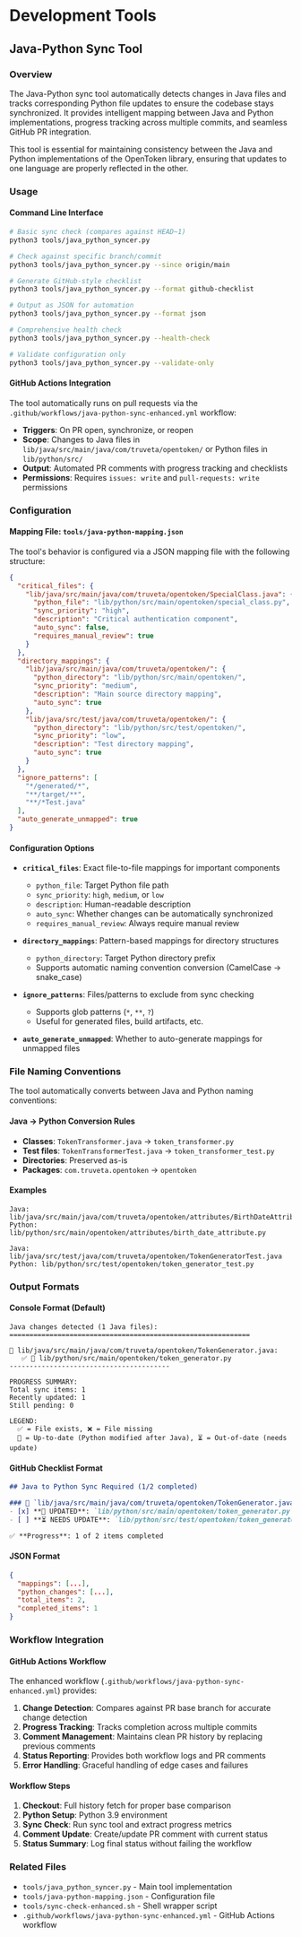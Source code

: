 # Development Tools

## Java-Python Sync Tool

### Overview
The Java-Python sync tool automatically detects changes in Java files and tracks corresponding Python file updates to ensure the codebase stays synchronized. It provides intelligent mapping between Java and Python implementations, progress tracking across multiple commits, and seamless GitHub PR integration.

This tool is essential for maintaining consistency between the Java and Python implementations of the OpenToken library, ensuring that updates to one language are properly reflected in the other.

### Usage

#### Command Line Interface
```bash
# Basic sync check (compares against HEAD~1)
python3 tools/java_python_syncer.py

# Check against specific branch/commit
python3 tools/java_python_syncer.py --since origin/main

# Generate GitHub-style checklist
python3 tools/java_python_syncer.py --format github-checklist

# Output as JSON for automation
python3 tools/java_python_syncer.py --format json

# Comprehensive health check
python3 tools/java_python_syncer.py --health-check

# Validate configuration only
python3 tools/java_python_syncer.py --validate-only
```

#### GitHub Actions Integration
The tool automatically runs on pull requests via the `.github/workflows/java-python-sync-enhanced.yml` workflow:

- **Triggers**: On PR open, synchronize, or reopen
- **Scope**: Changes to Java files in `lib/java/src/main/java/com/truveta/opentoken/` or Python files in `lib/python/src/`
- **Output**: Automated PR comments with progress tracking and checklists
- **Permissions**: Requires `issues: write` and `pull-requests: write` permissions

### Configuration

#### Mapping File: `tools/java-python-mapping.json`
The tool's behavior is configured via a JSON mapping file with the following structure:

```json
{
  "critical_files": {
    "lib/java/src/main/java/com/truveta/opentoken/SpecialClass.java": {
      "python_file": "lib/python/src/main/opentoken/special_class.py",
      "sync_priority": "high",
      "description": "Critical authentication component",
      "auto_sync": false,
      "requires_manual_review": true
    }
  },
  "directory_mappings": {
    "lib/java/src/main/java/com/truveta/opentoken/": {
      "python_directory": "lib/python/src/main/opentoken/",
      "sync_priority": "medium",
      "description": "Main source directory mapping",
      "auto_sync": true
    },
    "lib/java/src/test/java/com/truveta/opentoken/": {
      "python_directory": "lib/python/src/test/opentoken/",
      "sync_priority": "low",
      "description": "Test directory mapping",
      "auto_sync": true
    }
  },
  "ignore_patterns": [
    "*/generated/*",
    "**/target/**",
    "**/*Test.java"
  ],
  "auto_generate_unmapped": true
}
```

#### Configuration Options

- **`critical_files`**: Exact file-to-file mappings for important components
  - `python_file`: Target Python file path
  - `sync_priority`: `high`, `medium`, or `low`
  - `description`: Human-readable description
  - `auto_sync`: Whether changes can be automatically synchronized
  - `requires_manual_review`: Always require manual review

- **`directory_mappings`**: Pattern-based mappings for directory structures
  - `python_directory`: Target Python directory prefix
  - Supports automatic naming convention conversion (CamelCase → snake_case)

- **`ignore_patterns`**: Files/patterns to exclude from sync checking
  - Supports glob patterns (`*`, `**`, `?`)
  - Useful for generated files, build artifacts, etc.

- **`auto_generate_unmapped`**: Whether to auto-generate mappings for unmapped files

### File Naming Conventions

The tool automatically converts between Java and Python naming conventions:

#### Java → Python Conversion Rules
- **Classes**: `TokenTransformer.java` → `token_transformer.py`
- **Test files**: `TokenTransformerTest.java` → `token_transformer_test.py`
- **Directories**: Preserved as-is
- **Packages**: `com.truveta.opentoken` → `opentoken`

#### Examples
```
Java: lib/java/src/main/java/com/truveta/opentoken/attributes/BirthDateAttribute.java
Python: lib/python/src/main/opentoken/attributes/birth_date_attribute.py

Java: lib/java/src/test/java/com/truveta/opentoken/TokenGeneratorTest.java
Python: lib/python/src/test/opentoken/token_generator_test.py
```

### Output Formats

#### Console Format (Default)
```
Java changes detected (1 Java files):
============================================================

📁 lib/java/src/main/java/com/truveta/opentoken/TokenGenerator.java:
   ✅ 🔄 lib/python/src/main/opentoken/token_generator.py
----------------------------------------

PROGRESS SUMMARY:
Total sync items: 1
Recently updated: 1
Still pending: 0

LEGEND:
  ✅ = File exists, ❌ = File missing
  🔄 = Up-to-date (Python modified after Java), ⏳ = Out-of-date (needs update)
```

#### GitHub Checklist Format
```markdown
## Java to Python Sync Required (1/2 completed)

### 📁 `lib/java/src/main/java/com/truveta/opentoken/TokenGenerator.java`
- [x] **🔄 UPDATED**: `lib/python/src/main/opentoken/token_generator.py`
- [ ] **⏳ NEEDS UPDATE**: `lib/python/src/test/opentoken/token_generator_test.py`

✅ **Progress**: 1 of 2 items completed
```

#### JSON Format
```json
{
  "mappings": [...],
  "python_changes": [...],
  "total_items": 2,
  "completed_items": 1
}
```

### Workflow Integration

#### GitHub Actions Workflow
The enhanced workflow (`.github/workflows/java-python-sync-enhanced.yml`) provides:

1. **Change Detection**: Compares against PR base branch for accurate change detection
2. **Progress Tracking**: Tracks completion across multiple commits
3. **Comment Management**: Maintains clean PR history by replacing previous comments
4. **Status Reporting**: Provides both workflow logs and PR comments
5. **Error Handling**: Graceful handling of edge cases and failures

#### Workflow Steps
1. **Checkout**: Full history fetch for proper base comparison
2. **Python Setup**: Python 3.9 environment
3. **Sync Check**: Run sync tool and extract progress metrics
4. **Comment Update**: Create/update PR comment with current status
5. **Status Summary**: Log final status without failing the workflow

### Related Files
- `tools/java_python_syncer.py` - Main tool implementation
- `tools/java-python-mapping.json` - Configuration file
- `tools/sync-check-enhanced.sh` - Shell wrapper script
- `.github/workflows/java-python-sync-enhanced.yml` - GitHub Actions workflow